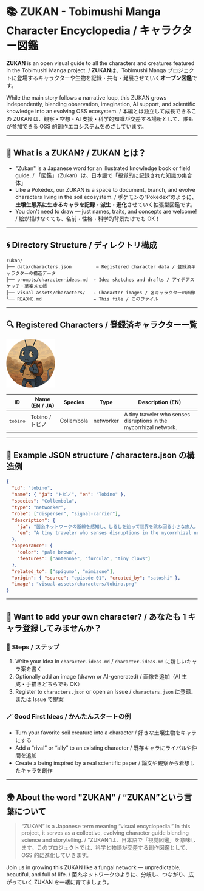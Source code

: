 # 📚 ZUKAN - Tobimushi Manga Character Encyclopedia / キャラクター図鑑

**ZUKAN** is an open visual guide to all the characters and creatures featured in the Tobimushi Manga project. / **ZUKAN**は、Tobimushi Manga プロジェクトに登場するキャラクターや生物を記録・共有・発展させていく**オープン図鑑**です。

While the main story follows a narrative loop, this ZUKAN grows independently, blending observation, imagination, AI support, and scientific knowledge into an evolving OSS ecosystem. / 本編とは独立して成長できるこの ZUKAN は、観察・空想・AI 支援・科学的知識が交差する場所として、誰もが参加できる OSS 的創作エコシステムをめざしています。

---

## 🧬 What is a ZUKAN? / ZUKAN とは？

- "Zukan" is a Japanese word for an illustrated knowledge book or field guide. / 「図鑑」（Zukan）は、日本語で「視覚的に記録された知識の集合体」
- Like a Pokédex, our ZUKAN is a space to document, branch, and evolve characters living in the soil ecosystem. / ポケモンの“Pokedex”のように、**土壌生態系に生きるキャラを記録・派生・進化**させていく拡張型図鑑です。
- You don’t need to draw — just names, traits, and concepts are welcome! / 絵が描けなくても、名前・性格・科学的背景だけでも OK！

---

## 🌀 Directory Structure / ディレクトリ構成

```
zukan/
├── data/characters.json         ← Registered character data / 登録済キャラクターの構造データ
├── prompts/character-ideas.md  ← Idea sketches and drafts / アイデアスケッチ・草案メモ帳
├── visual-assets/characters/   ← Character images / 各キャラクターの画像
└── README.md                   ← This file / このファイル
```

---
## 🔍 Registered Characters / 登録済キャラクター一覧

![Tobino Icon](visual-assets/characters/tobino-icon.png)

| ID        | Name (EN / JA) | Species     | Type       | Description (EN) |
|-----------|----------------|-------------|------------|------------------|
| `tobino`  | Tobino / トビノ | Collembola  | networker  | A tiny traveler who senses disruptions in the mycorrhizal network. |

---

## 🔧 Example JSON structure / characters.json の構造例

```json
{
  "id": "tobino",
  "name": { "ja": "トビノ", "en": "Tobino" },
  "species": "Collembola",
  "type": "networker",
  "role": ["disperser", "signal-carrier"],
  "description": {
    "ja": "菌糸ネットワークの断線を感知し、しるしを辿って世界を跳ね回る小さな旅人。",
    "en": "A tiny traveler who senses disruptions in the mycorrhizal network."
  },
  "appearance": {
    "color": "pale brown",
    "features": ["antennae", "furcula", "tiny claws"]
  },
  "related_to": ["spigumo", "mimizone"],
  "origin": { "source": "episode-01", "created_by": "satoshi" },
  "image": "visual-assets/characters/tobino.png"
}
```

---

## 🚀 Want to add your own character? / あなたも 1 キャラ登録してみませんか？

### 👣 Steps / ステップ

1. Write your idea in `character-ideas.md` / `character-ideas.md` に新しいキャラ案を書く
2. Optionally add an image (drawn or AI-generated) / 画像を追加（AI 生成・手描きどちらでも OK）
3. Register to `characters.json` or open an Issue / `characters.json` に登録、または Issue で提案

### 🪄 Good First Ideas / かんたんスタートの例

- Turn your favorite soil creature into a character / 好きな土壌生物をキャラにする
- Add a “rival” or “ally” to an existing character / 既存キャラにライバルや仲間を追加
- Create a being inspired by a real scientific paper / 論文や観察から着想したキャラを創作

---

## 🌍 About the word "ZUKAN" / “ZUKAN”という言葉について

> “ZUKAN” is a Japanese term meaning “visual encyclopedia.” In this project, it serves as a collective, evolving character guide blending science and storytelling. / “ZUKAN”は、日本語で「視覚図鑑」を意味します。このプロジェクトでは、科学と物語が交差する創作図鑑として、OSS 的に進化していきます。

Join us in growing this ZUKAN like a fungal network — unpredictable, beautiful, and full of life. / 菌糸ネットワークのように、分岐し、つながり、広がっていく ZUKAN を一緒に育てましょう。
